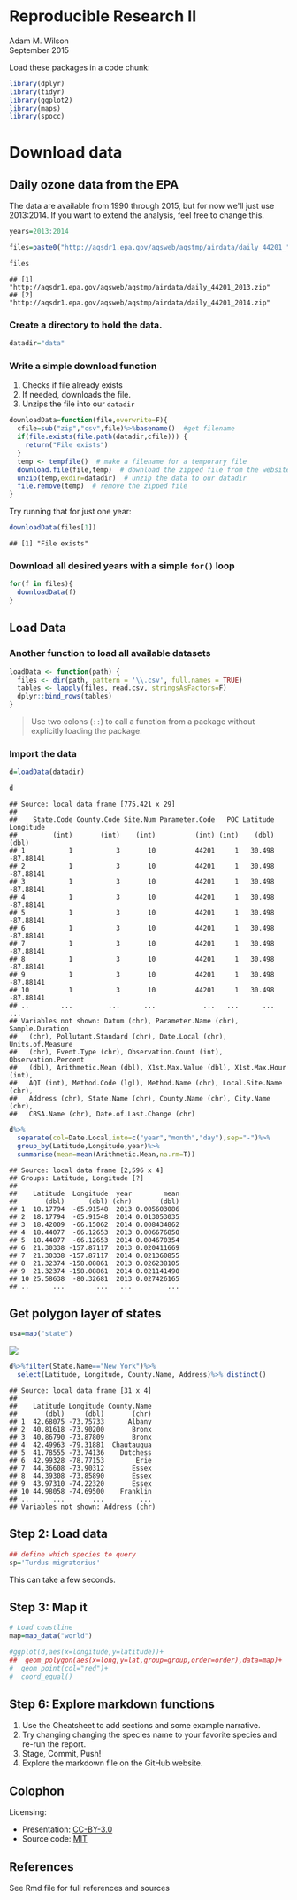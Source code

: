 # Reproducible Research II
Adam M. Wilson  
September 2015  



Load these packages in a code chunk:


```r
library(dplyr)
library(tidyr)
library(ggplot2)
library(maps)
library(spocc)
```


# Download data

## Daily ozone data from the EPA
The data are available from 1990 through 2015, but for now we'll just use 2013:2014.  If you want to extend the analysis, feel free to change this.  

```r
years=2013:2014

files=paste0("http://aqsdr1.epa.gov/aqsweb/aqstmp/airdata/daily_44201_",years,".zip")

files
```

```
## [1] "http://aqsdr1.epa.gov/aqsweb/aqstmp/airdata/daily_44201_2013.zip"
## [2] "http://aqsdr1.epa.gov/aqsweb/aqstmp/airdata/daily_44201_2014.zip"
```

### Create a directory to hold the data.

```r
datadir="data"
```

### Write a simple download function

1. Checks if file already exists
2. If needed, downloads the file.
3. Unzips the file into our `datadir`


```r
downloadData=function(file,overwrite=F){
  cfile=sub("zip","csv",file)%>%basename()  #get filename
  if(file.exists(file.path(datadir,cfile))) {
    return("File exists")
  }
  temp <- tempfile()  # make a filename for a temporary file
  download.file(file,temp)  # download the zipped file from the website
  unzip(temp,exdir=datadir)  # unzip the data to our datadir
  file.remove(temp)  # remove the zipped file
}
```
  

Try running that for just one year:

```r
downloadData(files[1])
```

```
## [1] "File exists"
```

### Download all desired years with a simple `for()` loop


```r
for(f in files){
  downloadData(f)
}
```


## Load Data

### Another function to load all available datasets

```r
loadData <- function(path) { 
  files <- dir(path, pattern = '\\.csv', full.names = TRUE)
  tables <- lapply(files, read.csv, stringsAsFactors=F)
  dplyr::bind_rows(tables)
}
```

> Use two colons (`::`) to call a function from a package without explicitly loading the package.

### Import the data


```r
d=loadData(datadir)

d
```

```
## Source: local data frame [775,421 x 29]
## 
##    State.Code County.Code Site.Num Parameter.Code   POC Latitude Longitude
##         (int)       (int)    (int)          (int) (int)    (dbl)     (dbl)
## 1           1           3       10          44201     1   30.498 -87.88141
## 2           1           3       10          44201     1   30.498 -87.88141
## 3           1           3       10          44201     1   30.498 -87.88141
## 4           1           3       10          44201     1   30.498 -87.88141
## 5           1           3       10          44201     1   30.498 -87.88141
## 6           1           3       10          44201     1   30.498 -87.88141
## 7           1           3       10          44201     1   30.498 -87.88141
## 8           1           3       10          44201     1   30.498 -87.88141
## 9           1           3       10          44201     1   30.498 -87.88141
## 10          1           3       10          44201     1   30.498 -87.88141
## ..        ...         ...      ...            ...   ...      ...       ...
## Variables not shown: Datum (chr), Parameter.Name (chr), Sample.Duration
##   (chr), Pollutant.Standard (chr), Date.Local (chr), Units.of.Measure
##   (chr), Event.Type (chr), Observation.Count (int), Observation.Percent
##   (dbl), Arithmetic.Mean (dbl), X1st.Max.Value (dbl), X1st.Max.Hour (int),
##   AQI (int), Method.Code (lgl), Method.Name (chr), Local.Site.Name (chr),
##   Address (chr), State.Name (chr), County.Name (chr), City.Name (chr),
##   CBSA.Name (chr), Date.of.Last.Change (chr)
```



```r
d%>%
  separate(col=Date.Local,into=c("year","month","day"),sep="-")%>%
  group_by(Latitude,Longitude,year)%>%
  summarise(mean=mean(Arithmetic.Mean,na.rm=T))
```

```
## Source: local data frame [2,596 x 4]
## Groups: Latitude, Longitude [?]
## 
##    Latitude  Longitude  year        mean
##       (dbl)      (dbl) (chr)       (dbl)
## 1  18.17794  -65.91548  2013 0.005603086
## 2  18.17794  -65.91548  2014 0.013053035
## 3  18.42009  -66.15062  2014 0.008434862
## 4  18.44077  -66.12653  2013 0.006676850
## 5  18.44077  -66.12653  2014 0.004670354
## 6  21.30338 -157.87117  2013 0.020411669
## 7  21.30338 -157.87117  2014 0.021360855
## 8  21.32374 -158.08861  2013 0.026238105
## 9  21.32374 -158.08861  2014 0.021141490
## 10 25.58638  -80.32681  2013 0.027426165
## ..      ...        ...   ...         ...
```


## Get polygon layer of states

```r
usa=map("state")
```

![](04_Reproducibile_demo_files/figure-html/unnamed-chunk-11-1.png) 

```r
d%>%filter(State.Name=="New York")%>%
  select(Latitude, Longitude, County.Name, Address)%>% distinct()
```

```
## Source: local data frame [31 x 4]
## 
##    Latitude Longitude County.Name
##       (dbl)     (dbl)       (chr)
## 1  42.68075 -73.75733      Albany
## 2  40.81618 -73.90200       Bronx
## 3  40.86790 -73.87809       Bronx
## 4  42.49963 -79.31881  Chautauqua
## 5  41.78555 -73.74136    Dutchess
## 6  42.99328 -78.77153        Erie
## 7  44.36608 -73.90312       Essex
## 8  44.39308 -73.85890       Essex
## 9  43.97310 -74.22320       Essex
## 10 44.98058 -74.69500    Franklin
## ..      ...       ...         ...
## Variables not shown: Address (chr)
```

## Step 2: Load data



```r
## define which species to query
sp='Turdus migratorius'
```
This can take a few seconds.

## Step 3: Map it


```r
# Load coastline
map=map_data("world")

#ggplot(d,aes(x=longitude,y=latitude))+
##  geom_polygon(aes(x=long,y=lat,group=group,order=order),data=map)+
#  geom_point(col="red")+
#  coord_equal()
```


## Step 6:  Explore markdown functions

1. Use the Cheatsheet to add sections and some example narrative.  
2. Try changing changing the species name to your favorite species and re-run the report.  
3. Stage, Commit, Push!
4. Explore the markdown file on the GitHub website.  


## Colophon

Licensing: 
* Presentation: [CC-BY-3.0 ](http://creativecommons.org/licenses/by/3.0/us/)
* Source code: [MIT](http://opensource.org/licenses/MIT) 


## References

See Rmd file for full references and sources
